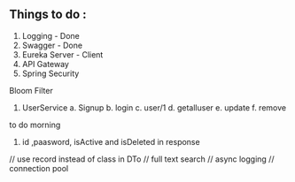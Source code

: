 ## Things to do : 
1) Logging - Done
2) Swagger - Done
3) Eureka Server - Client
4) API Gateway
5) Spring Security


Bloom Filter

1) UserService
a. Signup
b. login
c. user/1
d. getalluser
e. update
f. remove

to do morning
1) id ,paasword, isActive and isDeleted in response

// use record instead of class in DTo
// full text search
// async logging
// connection pool

